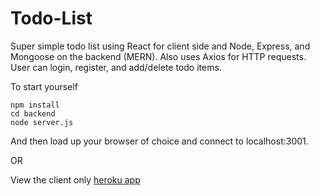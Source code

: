 # Todo-List

Super simple todo list using React for client side and Node, Express, and Mongoose on the backend (MERN). Also uses Axios for HTTP requests. User can login, register, and add/delete todo items. 

To start yourself
```
npm install
cd backend
node server.js
```
And then load up your browser of choice and connect to localhost:3001.

OR

View the client only [heroku app](https://nameless-garden-38885.herokuapp.com/)
